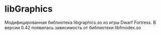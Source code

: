# libGraphics
Модифицированная библиотека libgraphics.so из игры Dwarf Fortress.
В версии 0.42 появилась зависимость от библиотеки libfmodex.so
